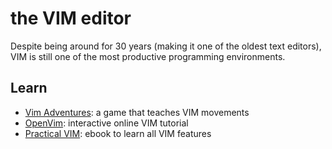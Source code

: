 # the VIM editor

Despite being around for 30 years (making it one of the oldest text editors),
VIM is still one of the most productive programming environments.


## Learn

- [Vim Adventures](https://vim-adventures.com): a game that teaches VIM movements
- [OpenVim](http://www.openvim.com): interactive online VIM tutorial
- [Practical VIM](https://pragprog.com/book/dnvim2/practical-vim-second-edition): ebook to learn all VIM features
